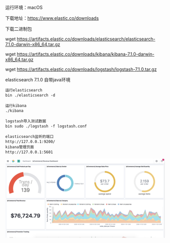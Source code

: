 运行环境：macOS

下载地址：https://www.elastic.co/downloads

下载二进制包

wget https://artifacts.elastic.co/downloads/elasticsearch/elasticsearch-7.1.0-darwin-x86_64.tar.gz

wget https://artifacts.elastic.co/downloads/kibana/kibana-7.1.0-darwin-x86_64.tar.gz

wget https://artifacts.elastic.co/downloads/logstash/logstash-7.1.0.tar.gz

elasticsearch 7.1.0 自带java环境

```
运行elasticsearch
bin ./elasticsearch -d

运行kibana
./kibana

logstash导入测试数据
bin sudo ./logstash -f logstash.conf

elasticsearch监听的端口
http://127.0.0.1:9200/
kibana管理页面
http://127.0.0.1:5601
```
![](./kibana002.png)

